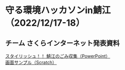# 守る環境ハッカソンin鯖江（2022/12/17-18）
## チーム さくらインターネット発表資料
[スタイリッシュ！！ 鯖江のごみ収集（PowerPoint）](https://github.com/t-ma2da/hackathon-sabae/blob/main/%E5%AE%88%E3%82%8B%E7%92%B0%E5%A2%83%E3%83%8F%E3%83%83%E3%82%AB%E3%82%BD%E3%83%B3in%E9%AF%96%E6%B1%9F-%E3%81%95%E3%81%8F%E3%82%89%E3%82%A4%E3%83%B3%E3%82%BF%E3%83%BC%E3%83%8D%E3%83%83%E3%83%88.pptx)  
[画面サンプル（Scratch）](https://scratch.mit.edu/projects/778584369)

